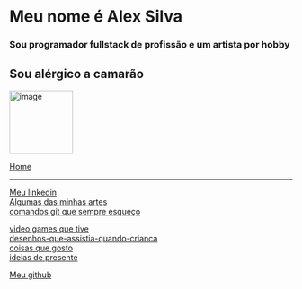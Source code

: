 <h1>Meu nome é Alex Silva</h1>
<h3>Sou programador fullstack de profissão e um artista por hobby</h3>


## Sou alérgico a camarão
<img width="113" alt="image" src="https://github.com/user-attachments/assets/6fd3d294-65ce-4bfd-8444-cd16c35a2426">


<a href="halex3aguiar.github.io/alex3aguiar/">Home</a>
<hr>
<a href="https://www.linkedin.com/in/alex3aguiar/">Meu linkedin</a>
<br>
<a href="https://github.com/alex3aguiar/alex3aguiar/blob/main/arts.md">Algumas das minhas artes</a>
<br>
<a href="https://github.com/alex3aguiar/alex3aguiar/blob/main/comandos-que-eu-sempre-esqueço-e-preciso-de-um-lugar-pra-consultar.md">comandos git que sempre esqueço</a>

<a href="https://github.com/alex3aguiar/alex3aguiar/blob/main/video%20games.md">video games que tive</a>
<br>
<a href="https://github.com/alex3aguiar/alex3aguiar/blob/main/desenhos-que-assistia-quando-crianca.md">desenhos-que-assistia-quando-crianca</a>
<br>
<a href="https://github.com/alex3aguiar/alex3aguiar/blob/main/coisas%20que%20gosto.md">coisas que gosto</a>
<br>
<a href="https://github.com/alex3aguiar/alex3aguiar/blob/main/ideias%20de%20presente.md">ideias de presente</a>
<br>

<a href="https://github.com/alex3aguiar">Meu github</a>
